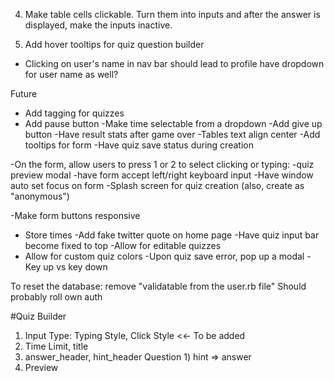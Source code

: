 
4) Make table cells clickable. Turn them into inputs and after the answer is displayed, make the inputs inactive.

6) Add hover tooltips for quiz question builder

- Clicking on user's name in nav bar should lead to profile
    have dropdown for user name as well?


Future


- Add tagging for quizzes
- Add pause button
-Make time selectable from a dropdown
-Add give up button
-Have result stats after game over
-Tables text align center
-Add tooltips for form
-Have quiz save status during creation

-On the form, allow users to press 1 or 2 to select clicking or typing:
-quiz preview modal
-have form accept left/right keyboard input
-Have window auto set focus on form
-Splash screen for quiz creation (also, create as "anonymous")


-Make form buttons responsive
- Store times
-Add fake twitter quote on home page
-Have quiz input bar become fixed to top
-Allow for editable quizzes
- Allow for custom quiz colors
-Upon quiz save error, pop up a modal
-Key up vs key down


To reset the database: remove "validatable from the user.rb file"
Should probably roll own auth


#Quiz Builder

1) Input Type: Typing Style, Click Style <<- To be added
3) Time Limit, title
4) answer_header, hint_header
  Question 1) hint => answer
5) Preview
